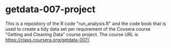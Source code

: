 getdata-007-project
===================
This is a repository of the R code "run_analysis.R" and the code book that is used to create a tidy data set per requirement of the Cousera course "Getting and Cleaning Data" course project. The course URL is https://class.coursera.org/getdata-007/.

  
